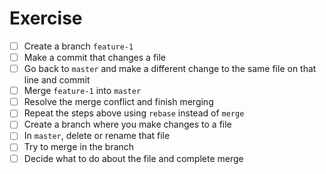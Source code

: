 # Exercise

- [ ] Create a branch `feature-1`
- [ ] Make a commit that changes a file
- [ ] Go back to `master` and make a different change to the same file on that line and commit
- [ ] Merge `feature-1` into `master`
- [ ] Resolve the merge conflict and finish merging
- [ ] Repeat the steps above using `rebase` instead of `merge`
- [ ] Create a branch where you make changes to a file
- [ ] In `master`, delete or rename that file
- [ ] Try to merge in the branch
- [ ] Decide what to do about the file and complete merge
